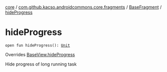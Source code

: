 [core](../../index.md) / [com.github.kacso.androidcommons.core.fragments](../index.md) / [BaseFragment](index.md) / [hideProgress](./hide-progress.md)

# hideProgress

`open fun hideProgress(): `[`Unit`](https://kotlinlang.org/api/latest/jvm/stdlib/kotlin/-unit/index.html)

Overrides [BaseView.hideProgress](../../com.github.kacso.androidcommons.core.views/-base-view/hide-progress.md)

Hide progress of long running task

